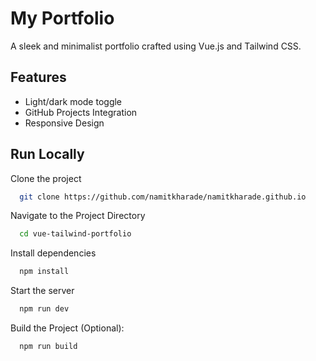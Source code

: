 # My Portfolio

A sleek and minimalist portfolio crafted using Vue.js and Tailwind CSS.

## Features

- Light/dark mode toggle
- GitHub Projects Integration
- Responsive Design

## Run Locally

Clone the project

```bash
  git clone https://github.com/namitkharade/namitkharade.github.io
```

Navigate to the Project Directory

```bash
  cd vue-tailwind-portfolio
```

Install dependencies

```bash
  npm install
```

Start the server

```bash
  npm run dev
```

Build the Project (Optional):

```bash
  npm run build
```
